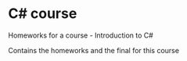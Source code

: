# C# course
Homeworks for a course - Introduction to C#

Contains the homeworks and the final for this course

